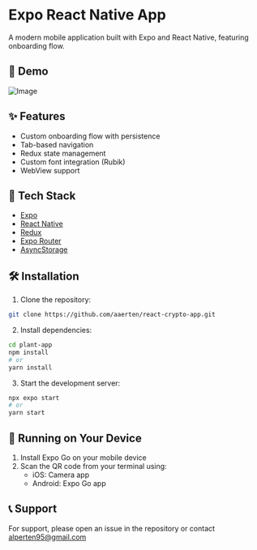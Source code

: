 # Expo React Native App

A modern mobile application built with Expo and React Native, featuring onboarding flow.

## 📱 Demo

![Image](https://github.com/user-attachments/assets/34ab7a96-a982-4641-a313-78c6a8c23578)

## ✨ Features

- Custom onboarding flow with persistence
- Tab-based navigation
- Redux state management
- Custom font integration (Rubik)
- WebView support

## 🚀 Tech Stack

- [Expo](https://expo.dev/)
- [React Native](https://reactnative.dev/)
- [Redux](https://redux.js.org/)
- [Expo Router](https://expo.github.io/router/docs/)
- [AsyncStorage](https://react-native-async-storage.github.io/async-storage/)

## 🛠️ Installation

1. Clone the repository:

```bash
git clone https://github.com/aaerten/react-crypto-app.git
```

2. Install dependencies:

```bash
cd plant-app
npm install
# or
yarn install
```

3. Start the development server:

```bash
npx expo start
# or
yarn start
```

## 📱 Running on Your Device

1. Install Expo Go on your mobile device
2. Scan the QR code from your terminal using:
   - iOS: Camera app
   - Android: Expo Go app

## 📞 Support

For support, please open an issue in the repository or contact [alperten95@gmail.com](mailto:alperten95@gmail.com)
